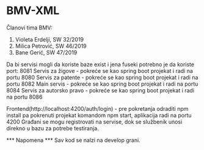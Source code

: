 # BMV-XML

Članovi tima BMV:
1. Violeta Erdelji, SW 32/2019
2. Milica Petrović, SW 46/2019
3. Bane Gerić, SW 47/2019

Da bi servisi mogli da koriste baze exist i jena fuseki potrebno je da koriste port: 8081
Servis za žigove - pokreće se kao spring boot projekat i radi na portu 8080
Servis za patente - pokreće se kao spring boot projekat i radi na portu 8082
Main servis - pokreće se kao spring boot projekat i radi na portu 8084
Servis za autorsko pravo - pokreće se kao spring boot projekat i radi na portu 8086

Frontend(http://localhost:4200/auth/login) - pre pokretanja odraditi npm install pa pokrenuti projekat komandom npm start, aplikacija radi na portu 4200
Građani se mogu registrovati na servise, dok se službenik unosi direkno u bazu za potrebe testiranja.

*** Napomena ***
Sav kod se nalzi na develop grani.
